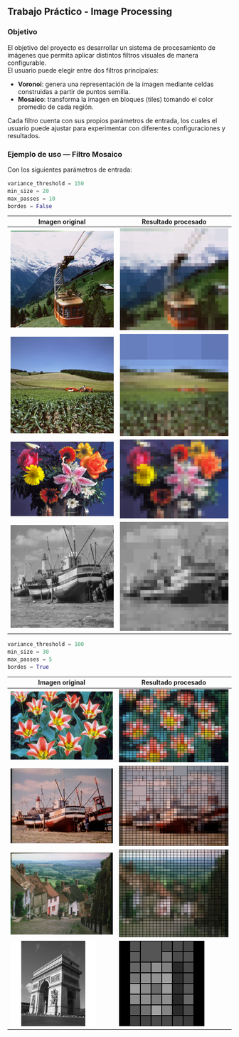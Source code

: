 ## Trabajo Práctico - Image Processing

### Objetivo

El objetivo del proyecto es desarrollar un sistema de procesamiento de imágenes que permita aplicar distintos filtros visuales de manera configurable.  
El usuario puede elegir entre dos filtros principales:

- **Voronoi**: genera una representación de la imagen mediante celdas construidas a partir de puntos semilla.
- **Mosaico**: transforma la imagen en bloques (tiles) tomando el color promedio de cada región.

Cada filtro cuenta con sus propios parámetros de entrada, los cuales el usuario puede ajustar para experimentar con diferentes configuraciones y resultados.

### Ejemplo de uso — Filtro Mosaico

Con los siguientes parámetros de entrada:

```python
variance_threshold = 150
min_size = 20
max_passes = 10
bordes = False
```

| Imagen original                    | Resultado procesado                                   |
|------------------------------------|-------------------------------------------------------|
| ![cablecar.bmp](test_images/cablecar.bmp) | ![cablecar_mosaico.png](data/cablecar_mosaico.png)    |
| ![cornfield.bmp](test_images/cornfield.bmp)  | ![cornfield_mosaico.png](data/cornfield_mosaico.png)  |
| ![flowers.bmp](test_images/flowers.bmp)  | ![flowers_mosaico.png](data/flowers_mosaico.png)      |
| ![boat.png](test_images/boat.png)  | ![boat_mosaico.png](data/boat_mosaico.png)            |

```python
variance_threshold = 100
min_size = 30
max_passes = 5
bordes = True
```

| Imagen original                               | Resultado procesado                                   |
|-----------------------------------------------|-------------------------------------------------------|
| ![tulips.png](test_images/tulips.png)         | ![tulips_mosaico.png](data/tulips_mosaico.png)  |
| ![boat_color.bmp](test_images/boat_color.bmp) | ![boat_color_mosaico.png](data/boat_color_mosaico.png)   |
| ![goldhill.bmp](test_images/goldhill.bmp)     | ![goldhill_mosaico.png](data/goldhill_mosaico.png)         |
| ![arc2.png](test_images/arc2.png)             | ![arc2_mosaico.png](data/arc2_mosaico.png) |